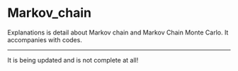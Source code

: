 # Markov_chain

Explanations is detail about Markov chain and Markov Chain Monte Carlo.
It accompanies with codes. 

----

It is being updated and is not complete at all!

